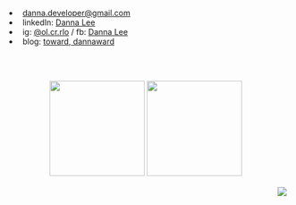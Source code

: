 - &nbsp; danna.developer@gmail.com  
- &nbsp; linkedIn: <a href="https://www.linkedin.com/in/danna-lee-65aa731b7">Danna Lee</a>  
- &nbsp; ig: <a href="https://www.instagram.com/ol.cr.rlo/">@ol.cr.rlo</a> / fb: <a href="https://www.facebook.com/danna.lee.92/">Danna Lee</a>  
- &nbsp; blog: <a href="https://welcometodannas.tistory.com/">toward, dannaward</a>  
<!-- - &nbsp; tistory: <a href="https://welcometodannas.tistory.com/">welcometodannas.tistory.com</a> - OJ solutions   -->

<br/><br/>

<div align="center">
  <img src="https://github-readme-stats.vercel.app/api?username=dannaward&show_icons=true" height="170"> <a href="https://solved.ac/hub0720/"><img src="http://mazassumnida.wtf/api/v2/generate_badge?boj=hub0720" height="170"></a>
</div>

<br />

<div align="right">
  <img src="https://hits.seeyoufarm.com/api/count/incr/badge.svg?url=https%3A%2F%2Fgithub.com%2Fdannaward%2F&count_bg=%23E8CAFF&title_bg=%23FFD000&icon=&icon_color=%23CFCFCF&title=hits&edge_flat=false">
</div>
